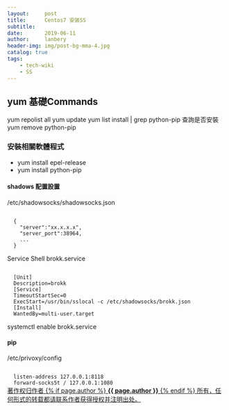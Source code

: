 ```yaml
---
layout:     post
title:      Centos7 安装SS
subtitle:   
date:       2019-06-11
author:     lanbery
header-img: img/post-bg-mma-4.jpg
catalog: true
tags:
    - tech-wiki
    - SS	
---
```


## yum 基礎Commands
  yum repolist all 
  yum update
  yum list install | grep python-pip 查詢是否安裝
  yum remove python-pip


### 安裝相關軟體程式
  - yum install epel-release
  - yum install python-pip

####  shadows 配置設置
  /etc/shadowsocks/shadowsocks.json

<code json>
  {
  	"server":"xx.x.x.x",
  	"server_port":38964,
	...
  }
</code>  

  Service Shell brokk.service

<code json>
  [Unit]
  Description=brokk
  [Service]
  TimeoutStartSec=0
  ExecStart=/usr/bin/sslocal -c /etc/shadowsocks/brokk.json
  [Install]
  WantedBy=multi-user.target
</code> 

  systemctl enable  brokk.service

#### pip 
  /etc/privoxy/config

<code json>
  listen-address 127.0.0.1:8118
  forward-socks5t / 127.0.0.1:1080
</code>  

<html>
<div class="col-lg-8 col-lg-offset-3 col-md-10 col-md-offset-1">
	<div class="pull-right">
		<a href="https://lanbery.github.io/about" target="self" class="copyright-link">
			著作权归作者
			{% if page.author %}
<strong>{{ page.author }}</strong>
			{% endif %}
			所有，任何形式的转载都请联系作者获得授权并注明出处。
		</a>
	</div>
</div>
</html>